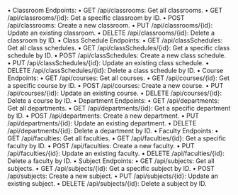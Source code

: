 • Classroom Endpoints:
• GET /api/classrooms: Get all classrooms.
• GET /api/classrooms/{id}: Get a specific classroom by ID.
• POST /api/classrooms: Create a new classroom.
• PUT /api/classrooms/{id}: Update an existing classroom.
• DELETE /api/classrooms/{id}: Delete a classroom by ID.
• Class Schedule Endpoints:
• GET /api/classSchedules: Get all class schedules.
• GET /api/classSchedules/{id}: Get a specific class schedule by ID.
• POST /api/classSchedules: Create a new class schedule.
• PUT /api/classSchedules/{id}: Update an existing class schedule.
• DELETE /api/classSchedules/{id}: Delete a class schedule by ID.
• Course Endpoints:
• GET /api/courses: Get all courses.
• GET /api/courses/{id}: Get a specific course by ID.
• POST /api/courses: Create a new course.
• PUT /api/courses/{id}: Update an existing course.
• DELETE /api/courses/{id}: Delete a course by ID.
• Department Endpoints:
• GET /api/departments: Get all departments.
• GET /api/departments/{id}: Get a specific department by ID.
• POST /api/departments: Create a new department.
• PUT /api/departments/{id}: Update an existing department.
• DELETE /api/departments/{id}: Delete a department by ID.
• Faculty Endpoints:
• GET /api/faculties: Get all faculties.
• GET /api/faculties/{id}: Get a specific faculty by ID.
• POST /api/faculties: Create a new faculty.
• PUT /api/faculties/{id}: Update an existing faculty.
• DELETE /api/faculties/{id}: Delete a faculty by ID.
• Subject Endpoints:
• GET /api/subjects: Get all subjects.
• GET /api/subjects/{id}: Get a specific subject by ID.
• POST /api/subjects: Create a new subject.
• PUT /api/subjects/{id}: Update an existing subject.
• DELETE /api/subjects/{id}: Delete a subject by ID.
